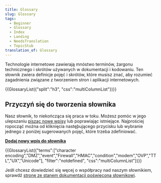 ```yaml
---
title: Glossary
slug: Glossary
tags:
  - Beginner
  - Glossary
  - Index
  - Landing
  - NeedsTranslation
  - TopicStub
translation_of: Glossary
---
```

Technologie internetowe zawierają mnóstwo terminów, żargonu technicznego i skrótów  używanych  w dokumentacji i kodowaniu. Ten słownik zwiera definicje pojęć i skrótów, które musisz znać, aby rozumieć zagadnienia związane z tworzeniem stron i aplikacji internetowych.

{{GlossaryList({"split":"h3", "css":"multiColumnList"})}}

## Przyczyń się do tworzenia słownika

Nasz słownik, to niekończąca się praca w toku. Możesz pomóc w jego ulepszaniu [pisząc nowe wpisy](/pl/docs/MDN/Contribute/Howto/Write_a_new_entry_in_the_Glossary) lub poprawiając istniejące. Najprościej ropocząć można od kliknięcia nastęþującego przycisku  lub wybranie jednego z poniżej sugerowanych pojęć, które trzeba zdefiniować.

**[Dodaj nowy wpis do słownika](/pl/docs/new?parent=4391)**

{{GlossaryList({"terms":\["character encoding","DMZ","event","Firewall","HMAC","condition","modem","OVP","TTL","UX","Unicode"], "filter":"notdefined", "css":"multiColumnList"})}}

Jeśłi chcesz dowiedzieć się węcej o współpracy nad naszym słownikiem, sprawdź [stronę ze stanem dokumentacji poświęconą słownikowi](/pl/docs/MDN/Doc_status/Glossary).
